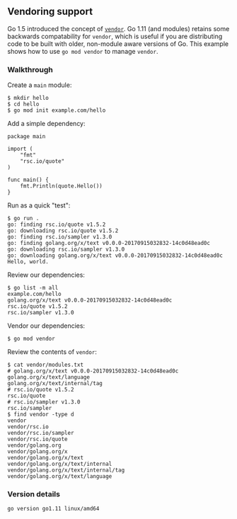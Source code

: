 <!-- __JSON: egrunner script.sh # LONG ONLINE

## Vendoring support

Go 1.5 introduced the concept of [`vendor`](https://github.com/golang/proposal/blob/master/design/25719-go15vendor.md).
Go 1.11 (and modules) retains some backwards compatability for `vendor`, which is useful if you are distributing
code to be built with older, non-module aware versions of Go. This example shows how to use `go mod vendor` to manage
`vendor`.

### Walkthrough

Create a `main` module:


```
{{PrintBlock "setup" -}}
```

Add a simple dependency:


```
{{PrintBlockOut "example" -}}
```

Run as a quick "test":


```
{{PrintBlock "run" -}}
```


Review our dependencies:


```
{{PrintBlock "review deps" -}}
```

Vendor our dependencies:


```
{{PrintBlock "vendor" -}}
```

Review the contents of `vendor`:

```
{{PrintBlock "review vendor" -}}
```

### Version details

```
{{PrintBlockOut "version details" -}}
```

-->

## Vendoring support

Go 1.5 introduced the concept of [`vendor`](https://github.com/golang/proposal/blob/master/design/25719-go15vendor.md).
Go 1.11 (and modules) retains some backwards compatability for `vendor`, which is useful if you are distributing
code to be built with older, non-module aware versions of Go. This example shows how to use `go mod vendor` to manage
`vendor`.

### Walkthrough

Create a `main` module:


```
$ mkdir hello
$ cd hello
$ go mod init example.com/hello
```

Add a simple dependency:


```
package main

import (
	"fmt"
	"rsc.io/quote"
)

func main() {
	fmt.Println(quote.Hello())
}
```

Run as a quick "test":


```
$ go run .
go: finding rsc.io/quote v1.5.2
go: downloading rsc.io/quote v1.5.2
go: finding rsc.io/sampler v1.3.0
go: finding golang.org/x/text v0.0.0-20170915032832-14c0d48ead0c
go: downloading rsc.io/sampler v1.3.0
go: downloading golang.org/x/text v0.0.0-20170915032832-14c0d48ead0c
Hello, world.
```


Review our dependencies:


```
$ go list -m all
example.com/hello
golang.org/x/text v0.0.0-20170915032832-14c0d48ead0c
rsc.io/quote v1.5.2
rsc.io/sampler v1.3.0
```

Vendor our dependencies:


```
$ go mod vendor
```

Review the contents of `vendor`:

```
$ cat vendor/modules.txt
# golang.org/x/text v0.0.0-20170915032832-14c0d48ead0c
golang.org/x/text/language
golang.org/x/text/internal/tag
# rsc.io/quote v1.5.2
rsc.io/quote
# rsc.io/sampler v1.3.0
rsc.io/sampler
$ find vendor -type d
vendor
vendor/rsc.io
vendor/rsc.io/sampler
vendor/rsc.io/quote
vendor/golang.org
vendor/golang.org/x
vendor/golang.org/x/text
vendor/golang.org/x/text/internal
vendor/golang.org/x/text/internal/tag
vendor/golang.org/x/text/language
```

### Version details

```
go version go1.11 linux/amd64
```

<!-- END -->
